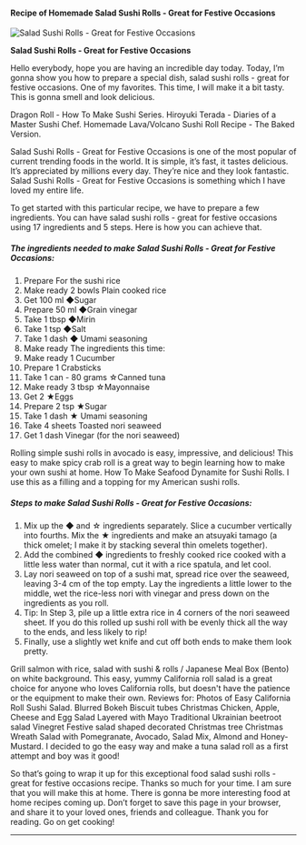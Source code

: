             

#### Recipe of Homemade Salad Sushi Rolls - Great for Festive Occasions

![Salad Sushi Rolls - Great for Festive Occasions](https://img-global.cpcdn.com/recipes/6324615331708928/751x532cq70/salad-sushi-rolls-great-for-festive-occasions-recipe-main-photo.jpg)

**Salad Sushi Rolls - Great for Festive Occasions**

Hello everybody, hope you are having an incredible day today. Today, I’m gonna show you how to prepare a special dish, salad sushi rolls - great for festive occasions. One of my favorites. This time, I will make it a bit tasty. This is gonna smell and look delicious.

Dragon Roll - How To Make Sushi Series. Hiroyuki Terada - Diaries of a Master Sushi Chef. Homemade Lava/Volcano Sushi Roll Recipe - The Baked Version.

Salad Sushi Rolls - Great for Festive Occasions is one of the most popular of current trending foods in the world. It is simple, it’s fast, it tastes delicious. It’s appreciated by millions every day. They’re nice and they look fantastic. Salad Sushi Rolls - Great for Festive Occasions is something which I have loved my entire life.

To get started with this particular recipe, we have to prepare a few ingredients. You can have salad sushi rolls - great for festive occasions using 17 ingredients and 5 steps. Here is how you can achieve that.

##### The ingredients needed to make Salad Sushi Rolls - Great for Festive Occasions:

1.  Prepare For the sushi rice
2.  Make ready 2 bowls Plain cooked rice
3.  Get 100 ml ◆Sugar
4.  Prepare 50 ml ◆Grain vinegar
5.  Take 1 tbsp ◆Mirin
6.  Take 1 tsp ◆Salt
7.  Take 1 dash ◆ Umami seasoning
8.  Make ready The ingredients this time:
9.  Make ready 1 Cucumber
10.  Prepare 1 Crabsticks
11.  Take 1 can - 80 grams ☆Canned tuna
12.  Make ready 3 tbsp ☆Mayonnaise
13.  Get 2 ★Eggs
14.  Prepare 2 tsp ★Sugar
15.  Take 1 dash ★ Umami seasoning
16.  Take 4 sheets Toasted nori seaweed
17.  Get 1 dash Vinegar (for the nori seaweed)

Rolling simple sushi rolls in avocado is easy, impressive, and delicious! This easy to make spicy crab roll is a great way to begin learning how to make your own sushi at home. How To Make Seafood Dynamite for Sushi Rolls. I use this as a filling and a topping for my American sushi rolls.

##### Steps to make Salad Sushi Rolls - Great for Festive Occasions:

1.  Mix up the ◆ and ☆ ingredients separately. Slice a cucumber vertically into fourths. Mix the ★ ingredients and make an atsuyaki tamago (a thick omelet; I make it by stacking several thin omelets together).
2.  Add the combined ◆ ingredients to freshly cooked rice cooked with a little less water than normal, cut it with a rice spatula, and let cool.
3.  Lay nori seaweed on top of a sushi mat, spread rice over the seaweed, leaving 3-4 cm of the top empty. Lay the ingredients a little lower to the middle, wet the rice-less nori with vinegar and press down on the ingredients as you roll.
4.  Tip: In Step 3, pile up a little extra rice in 4 corners of the nori seaweed sheet. If you do this rolled up sushi roll with be evenly thick all the way to the ends, and less likely to rip!
5.  Finally, use a slightly wet knife and cut off both ends to make them look pretty.

Grill salmon with rice, salad with sushi & rolls / Japanese Meal Box (Bento) on white background. This easy, yummy California roll salad is a great choice for anyone who loves California rolls, but doesn't have the patience or the equipment to make their own. Reviews for: Photos of Easy California Roll Sushi Salad. Blurred Bokeh Biscuit tubes Christmas Chicken, Apple, Cheese and Egg Salad Layered with Mayo Traditional Ukrainian beetroot salad Vinegret Festive salad shaped decorated Christmas tree Christmas Wreath Salad with Pomegranate, Avocado, Salad Mix, Almond and Honey-Mustard. I decided to go the easy way and make a tuna salad roll as a first attempt and boy was it good!

So that’s going to wrap it up for this exceptional food salad sushi rolls - great for festive occasions recipe. Thanks so much for your time. I am sure that you will make this at home. There is gonna be more interesting food at home recipes coming up. Don’t forget to save this page in your browser, and share it to your loved ones, friends and colleague. Thank you for reading. Go on get cooking!

* * *